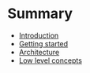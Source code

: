 # Summary

- [Introduction](./introduction.md)
- [Getting started](./getting_started.md)
- [Architecture](./architecture.md)
- [Low level concepts](./low_level_concepts.md)
